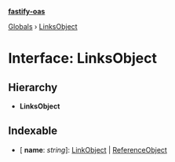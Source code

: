 **[fastify-oas](../README.md)**

[Globals](../README.md) › [LinksObject](linksobject.md)

# Interface: LinksObject

## Hierarchy

* **LinksObject**

## Indexable

* \[ **name**: *string*\]: [LinkObject](linkobject.md) | [ReferenceObject](referenceobject.md)